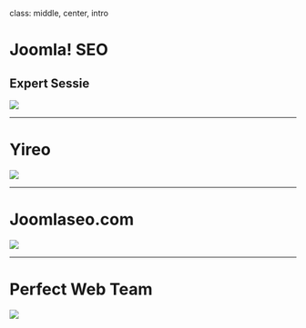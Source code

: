 class: middle, center, intro
# Joomla! SEO
## Expert Sessie
<img src="../../images/logos-seo.png">

---
# Yireo
<img src="joomla_security/images/yireo.png" />

---
# Joomlaseo.com
<img src="joomla_seo/images/joomlaseo.png"/>

---
# Perfect Web Team
<img src="joomla_security/images/perfectwebteam.png"/>
